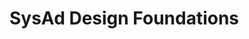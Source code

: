 # SysAd Design Foundations

<link-card-container>
  <link-card
    title="Brand"
    description="SysAd班の作るサービスがどのようなものであるべきか、どのようなところを目指すべきかについてです"
    />

  <link-card
    title="Color"
    description="特定のプロダクトに特化しない、色の設計に関する原則です"
    />

  <link-card
    title="Layout"
    description="適切なレイアウト・余白の取り方についてです"
    />

  <link-card
    title="Typography"
    description="文字の大きさや太さ、どのようなフォントを使うべきかなどの指針です"
    />
</link-card-container>

